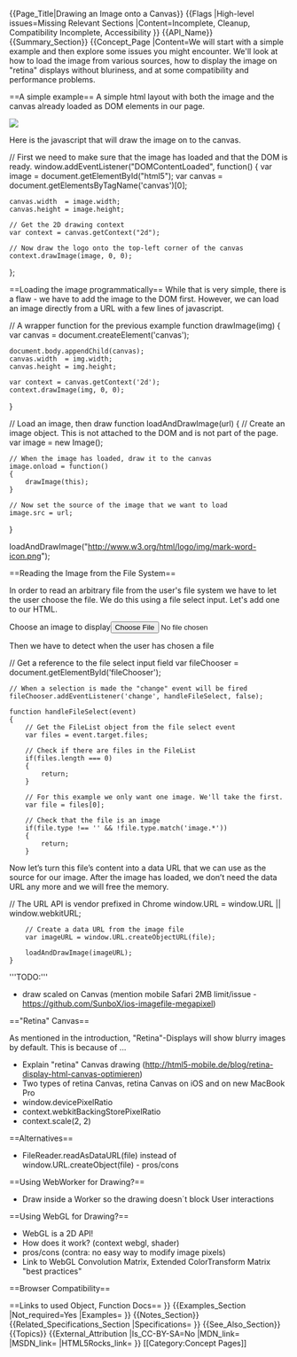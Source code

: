 {{Page_Title|Drawing an Image onto a Canvas}}
{{Flags
|High-level issues=Missing Relevant Sections
|Content=Incomplete, Cleanup, Compatibility Incomplete, Accessibility
}}
{{API_Name}}
{{Summary_Section}}
{{Concept_Page
|Content=We will start with a simple example and then explore some issues you might encounter. We'll look at how to load the image from various sources, how to display the image on "retina" displays without bluriness, and at some compatibility and performance problems.

==A simple example==
A simple html layout with both the image and the canvas already loaded as DOM elements in our page.
 
<syntaxhighlight lang="html5">
<!DOCTYPE html>
<html>
    <head>
        <title>Image drawing</title>
    </head>
    <body>
        <img id="html5" src="http://www.w3.org/html/logo/img/mark-word-icon.png" />
        <canvas></canvas>
    </body>
</html>
</syntaxhighlight>

Here is the javascript that will draw the image on to the canvas.

<syntaxhighlight lang="javascript">
// First we need to make sure that the image has loaded and that the DOM is ready.
window.addEventListener("DOMContentLoaded", function()
{
    var image  = document.getElementById("html5");
    var canvas = document.getElementsByTagName('canvas')[0];

    canvas.width  = image.width;
    canvas.height = image.height;

    // Get the 2D drawing context
    var context = canvas.getContext("2d");

    // Now draw the logo onto the top-left corner of the canvas
    context.drawImage(image, 0, 0);
};
</syntaxhighlight>

==Loading the image programmatically==
While that is very simple, there is a flaw - we have to add the image to the DOM first. However, we can load an image directly from a URL with a few lines of javascript.

<syntaxhighlight lang="javascript">
// A wrapper function for the previous example
function drawImage(img) {
    var canvas  = document.createElement('canvas');

    document.body.appendChild(canvas);
    canvas.width  = img.width;
    canvas.height = img.height;

    var context = canvas.getContext('2d');
    context.drawImage(img, 0, 0);
}

// Load an image, then draw
function loadAndDrawImage(url)
{
    // Create an image object. This is not attached to the DOM and is not part of the page.
    var image = new Image();

    // When the image has loaded, draw it to the canvas
    image.onload = function()
    {
        drawImage(this);
    }

    // Now set the source of the image that we want to load
    image.src = url;
}

loadAndDrawImage("http://www.w3.org/html/logo/img/mark-word-icon.png");
</syntaxhighlight>

==Reading the Image from the File System==

In order to read an arbitrary file from the user's file system we have to let the user choose the file. We do this using a file select input. Let's add one to our HTML.

 <nowiki>
    <label for="fileChooser">Choose an image to display</label><input type="file" name="fileChooser" id="fileChooser" accept="image/jpeg">
</nowiki>

Then we have to detect when the user has chosen a file

 <nowiki>
    // Get a reference to the file select input field
    var fileChooser = document.getElementById('fileChooser');

    // When a selection is made the "change" event will be fired
    fileChooser.addEventListener('change', handleFileSelect, false);

    function handleFileSelect(event)
    {
        // Get the FileList object from the file select event
        var files = event.target.files;
        
        // Check if there are files in the FileList
        if(files.length === 0)
        {
            return;
        }
        
        // For this example we only want one image. We'll take the first.
        var file = files[0];
        
        // Check that the file is an image
        if(file.type !== '' && !file.type.match('image.*'))
        {
            return;
        }
</nowiki>

Now let’s turn this file’s content into a data URL that we can use as the source for our image. After the image has loaded, we don’t need the data URL any more and we will free the memory.

 <nowiki>
        // The URL API is vendor prefixed in Chrome
        window.URL = window.URL || window.webkitURL;

        // Create a data URL from the image file
        var imageURL = window.URL.createObjectURL(file);

        loadAndDrawImage(imageURL);
    }
</nowiki>


'''TODO:''' 

* draw scaled on Canvas (mention mobile Safari 2MB limit/issue - https://github.com/SunboX/ios-imagefile-megapixel)

=="Retina" Canvas==

As mentioned in the introduction, "Retina"-Displays will show blurry images by default. This is because of ...

* Explain "retina" Canvas drawing (http://html5-mobile.de/blog/retina-display-html-canvas-optimieren)
* Two types of retina Canvas, retina Canvas on iOS and on new MacBook Pro
* window.devicePixelRatio
* context.webkitBackingStorePixelRatio
* context.scale(2, 2)

==Alternatives==

* FileReader.readAsDataURL(file) instead of window.URL.createObject(file) - pros/cons

==Using WebWorker for Drawing?==

* Draw inside a Worker so the drawing doesn´t block User interactions

==Using WebGL for Drawing?==

* WebGL is a 2D API!
* How does it work? (context webgl, shader)
* pros/cons (contra: no easy way to modify image pixels)
* Link to WebGL Convolution Matrix, Extended ColorTransform Matrix "best practices"

==Browser Compatibility==

==Links to used Object, Function Docs==
}}
{{Examples_Section
|Not_required=Yes
|Examples=
}}
{{Notes_Section}}
{{Related_Specifications_Section
|Specifications=
}}
{{See_Also_Section}}
{{Topics}}
{{External_Attribution
|Is_CC-BY-SA=No
|MDN_link=
|MSDN_link=
|HTML5Rocks_link=
}}
[[Category:Concept Pages]]